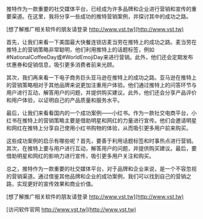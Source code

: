 推特作为一款重要的社交媒体平台，已经成为许多品牌和企业进行营销和宣传的重要渠道。在这里，我将分享一些成功的推特营销案例，并探讨其中的成功之路。

[想了解推广相关软件的朋友请登录 http://www.vst.tw](http://www.vst.tw)

首先，让我们来看一下美国最大快餐连锁店麦当劳在推特上的成功之路。麦当劳在推特上的营销策略非常聪明，他们利用推特上的话题标签，例如#NationalCoffeeDay或#WorldEmojiDay来进行营销。此外，他们还会定期发布优惠券和促销信息，吸引更多消费者前来光顾。

其次，我们再来看一下电子商务巨头亚马逊在推特上的成功之路。亚马逊在推特上的营销策略相对于其他品牌来说更加注重用户体验。他们通过推特上的问答环节与用户进行互动，解答用户的问题，并提供购买建议。此外，他们还会分享产品评价和用户体验，以证明自己的产品质量和服务水平。

最后，让我们来看看国内的一个成功案例——小红书。作为一款社交电商平台，小红书在推特上的营销策略主要是借助明星和网红的力量进行宣传。他们会邀请明星和网红在推特上分享自己使用小红书购物的体验，从而吸引更多用户前来购买。

这些成功案例的启示有哪些呢？首先，要善于利用话题标签和时事热点进行营销。其次，在推特上要与用户进行互动，解答用户的问题，并提供购买建议。最后，要借助明星和网红的影响力进行宣传，吸引更多用户关注和购买。

总之，推特作为一款重要的社交媒体平台，对于品牌和企业来说，是一个不容忽视的营销渠道。通过借鉴其他品牌和企业的成功案例，我们可以找到自己的营销之路，实现更好的宣传效果和商业价值。

[想了解推广相关软件的朋友请登录 http://www.vst.tw](http://www.vst.tw)


[访问软件官网 http://www.vst.tw](http://www.vst.tw)

